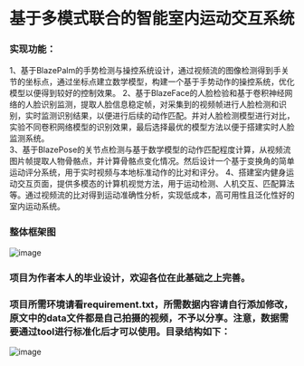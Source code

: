 # 基于多模式联合的智能室内运动交互系统
### 实现功能：
1、基于BlazePalm的手势检测与操控系统设计，通过视频流的图像检测得到手关节的坐标点，通过坐标点建立数学模型，构建一个基于手势动作的操控系统，优化模型以便得到较好的控制效果。
2、基于BlazeFace的人脸检验和基于卷积神经网络的人脸识别监测，提取人脸信息稳定帧，对采集到的视频帧进行人脸检测和识别，实时监测识别结果，以便进行后续的动作匹配。并对人脸检测模型进行对比，实验不同卷积网络模型的识别效果，最后选择最优的模型方法以便于搭建实时人脸监测系统。                                                         
3、基于BlazePose的关节点检测与基于数学模型的动作匹配程度计算，从视频流图片帧提取人物骨骼点，并计算骨骼点变化情况。然后设计一个基于变换角的简单运动评分系统，用于实时视频与本地标准动作的比对和评分。
4、搭建室内健身运动交互页面，提供多模态的计算机视觉方法，用于运动检测、人机交互、匹配算法等。通过视频流的比对得到运动准确性分析，实现低成本，高可用性且泛化性好的室内运动系统。
### 整体框架图
![image](https://github.com/Zhong-Ze-Wei/AI_Mirror/assets/79208991/75d9550a-8a0f-4406-aeb0-2ed540f85d82)

### 项目为作者本人的毕业设计，欢迎各位在此基础之上完善。
### 项目所需环境请看requirement.txt，所需数据内容请自行添加修改，原文中的data文件都是自己拍摄的视频，不予以分享。注意，数据需要通过tool进行标准化后才可以使用。目录结构如下：
![image](https://github.com/Zhong-Ze-Wei/AI_Mirror/assets/79208991/bc0359b5-2695-4aaf-917e-ea6794d9bd10)
